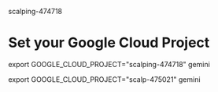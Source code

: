 scalping-474718 
# Set your Google Cloud Project
export GOOGLE_CLOUD_PROJECT="scalping-474718"
gemini


export GOOGLE_CLOUD_PROJECT="scalp-475021"
gemini
